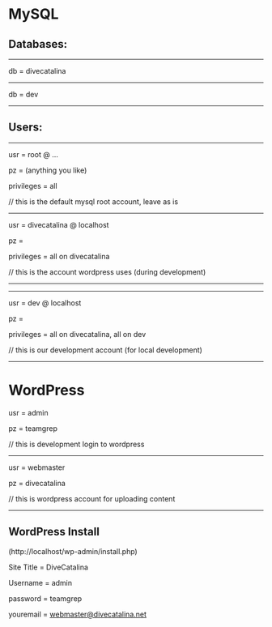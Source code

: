 MySQL
=
Databases:
-
---
db = divecatalina

---

db = dev

---
Users:
-
---

usr = root @ ...

pz = (anything you like)

privileges = all

// this is the default mysql root account, leave as is

---

usr = divecatalina @ localhost

pz = 

privileges = all on divecatalina

// this is the account wordpress uses (during development)

---


---
usr = dev @ localhost

pz = 

privileges = all on divecatalina, all on dev

// this is our development account (for local development)

---

WordPress
=
usr = admin

pz = teamgrep

// this is development login to wordpress

---

usr = webmaster

pz = divecatalina

// this is wordpress account for uploading content

---

WordPress Install 
-
(http://localhost/wp-admin/install.php)

Site Title = DiveCatalina

Username = admin

password = teamgrep

youremail = webmaster@divecatalina.net

